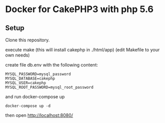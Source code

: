 # Docker for CakePHP3 with php 5.6

## Setup

Clone this repository.

execute make (this will install cakephp in ./html/app)
(edit Makefile to your own needs)

create file db.env with the following content:
```
MYSQL_PASSWORD=mysql_password
MYSQL_DATABASE=cakephp
MYSQL_USER=cakephp
MYSQL_ROOT_PASSWORD=mysql_root_password
```

and run docker-compose up

```
docker-compose up -d
```

then open [http://localhost:8080/](http://localhost:8080/)

